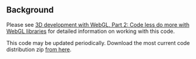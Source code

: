 Background
----------

Please see [3D development with WebGL, Part 2: Code less do more with WebGL libraries](http://www.ibm.com/developerworks/web/library/wa-webgl2/index.html)  for detailed information on working with this code.

This code may be updated periodically.   Download the most current code distribution zip [from here](https://bitbucket.org/singli/3d-development-with-webgl-part-2-code-less-do-more-with-webgl/downloads/codewebgl2_20140120.zip).

